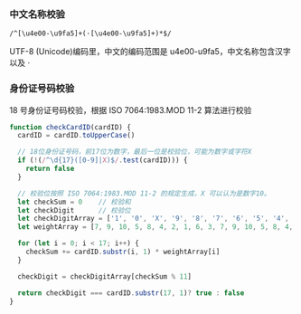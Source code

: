 ### 中文名称校验

```
/^[\u4e00-\u9fa5]+(·[\u4e00-\u9fa5]+)*$/
```

UTF-8 (Unicode)编码里，中文的编码范围是 u4e00-u9fa5，中文名称包含汉字以及 ·


### 身份证号码校验

18 号身份证号码校验，根据 ISO 7064:1983.MOD 11-2 算法进行校验

```js
function checkCardID(cardID) {
  cardID = cardID.toUpperCase()

  // 18位身份证号码，前17位为数字，最后一位是校验位，可能为数字或字符X
  if (!(/^\d{17}([0-9]|X)$/.test(cardID))) {
    return false
  }

  // 校验位按照 ISO 7064:1983.MOD 11-2 的规定生成，X 可以认为是数字10。
  let checkSum = 0    // 校验和
  let checkDigit      // 校验位
  let checkDigitArray = ['1', '0', 'X', '9', '8', '7', '6', '5', '4', '3', '2']    // 校验位数组
  let weightArray = [7, 9, 10, 5, 8, 4, 2, 1, 6, 3, 7, 9, 10, 5, 8, 4, 2]          // 权重数组

  for (let i = 0; i < 17; i++) {
    checkSum += cardID.substr(i, 1) * weightArray[i]
  }

  checkDigit = checkDigitArray[checkSum % 11]

  return checkDigit === cardID.substr(17, 1)? true : false
}
```

